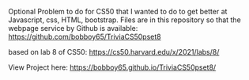 Optional Problem to do for CS50 that I wanted to do to get better at Javascript, css, HTML, bootstrap.  Files are in this repository so that the webpage service
by Github is available: https://github.com/bobboy65/TriviaCS50pset8

based on lab 8 of CS50:  https://cs50.harvard.edu/x/2021/labs/8/

View Project here:  https://bobboy65.github.io/TriviaCS50pset8/

